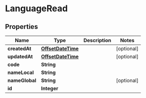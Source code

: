 # LanguageRead

## Properties
Name | Type | Description | Notes
------------ | ------------- | ------------- | -------------
**createdAt** | [**OffsetDateTime**](OffsetDateTime.md) |  |  [optional]
**updatedAt** | [**OffsetDateTime**](OffsetDateTime.md) |  |  [optional]
**code** | **String** |  | 
**nameLocal** | **String** |  | 
**nameGlobal** | **String** |  |  [optional]
**id** | **Integer** |  | 
